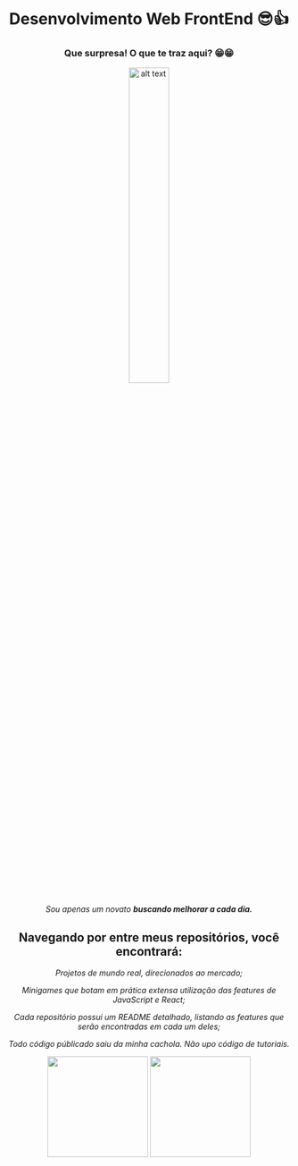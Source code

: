## <h1 align=center>Desenvolvimento Web FrontEnd 😎👍 </h1>
<div align=center>
  <h3>Que surpresa! O que te traz aqui? 😁😁 </h3>
<img width="38%" src="https://c.tenor.com/N5BbX6dbdloAAAAd/luffy-one-piece.gif" alt="alt text" title="image Title" width="150"/>
  <p><em>Sou apenas um novato <strong>buscando melhorar a cada dia.</strong></em>  </p>
</div>

<h2 align=center> Navegando por entre meus repositórios, você encontrará: </h2>
<div style="list-style:none" align=center>
<p><em>Projetos de mundo real, direcionados ao mercado; </em></p>
<p><em>Minigames que botam em prática extensa utilização das features de JavaScript e React;</em></p>
<p><em>Cada repositório possui um README detalhado, listando as features que serão encontradas em cada um deles; </em></p>
<p><em>Todo código públicado saiu da minha cachola. Não upo código de tutoriais. </em></p>
</div>
<div align=center>
<img  height='180em' src="https://github-readme-stats.vercel.app/api?username=machado001&show_icons=true&theme=highcontrast"/>
<img  height='180em' src="https://github-readme-stats.vercel.app/api/top-langs/?username=machado001&layout=compact&theme=highcontrast"/>
</div>

